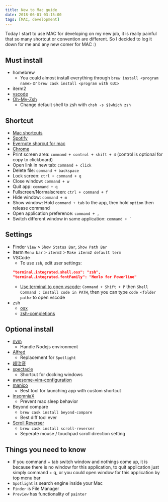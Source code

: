```yaml
---
title: New to Mac guide
date: 2018-06-01 03:15:00
tags: [MAC, development]
---
```


Today I start to use MAC for developing on my new job, it is really painful that so many shortcut or convention are different.
So I decided to log it down for me and any new comer for MAC :)

## Must install

* homebrew
    * You could almost install everything through `brew install <program name>` or `brew cask install <program with GUI>`
* iterm2
* [vscode](https://code.visualstudio.com/Download)
* [Oh-My-Zsh](https://github.com/robbyrussell/oh-my-zsh)
    * Change default shell to zsh with `chsh -s $(which zsh`

## Shortcut

* [Mac shortcuts](https://support.apple.com/en-us/ht201236)
* [Spotify](https://support.spotify.com/us/using_spotify/system_settings/keyboard-shortcuts/)
* [Evernote shorcut for mac](https://help.evernote.com/hc/en-us/articles/208313358-Keyboard-shortcuts-in-Evernote-for-Mac)
* [Chrome](https://support.google.com/chrome/answer/157179?hl=zh-Hant)
* Print screen area: `command + control + shift + 4` (control is optional for copy to clickboard)
* Open link in new tab: `command + click`
* Delete file: `command + backspace`
* Lock screen: `ctrl + command + q`
* Close window: `command + w`
* Quit app: `command + q`
* Fullscreen/Normalscreen: `ctrl + command + f`
* Hide window: `command + m`
* Show window: Hold `command + tab` to the app, then hold `option` then release command
* Open application preference: `command + ,`
* Switch different window in same application: `` command + ` ``

## Settings

* Finder
    `View` > `Show Status Bar`, `Show Path Bar`
* Iterm
    `Menu bar` > `iterm2` > `Make iIerm2 default term`
* VSCode
    * To use `zsh`, edit user settings:
    ```json
    "terminal.integrated.shell.osx": "zsh",
    "terminal.integrated.fontFamily": "Menlo for Powerline"
    ```
    * [Use terminal to open vscode](https://stackoverflow.com/questions/30065227/run-open-vscode-from-mac-terminal):
    `Command + Shift + P` then `Shell Command : Install code in PATH`, then you can type `code <folder path>` to open vscode
* zsh
    * [osx](https://github.com/robbyrussell/oh-my-zsh/tree/master/plugins/osx)
    * [zsh-completions](https://github.com/zsh-users/zsh-completions)

## Optional install

* [nvm](https://github.com/creationix/nvm)
   * Handle Nodejs environment
* [Alfred](https://www.alfredapp.com/)
   * Replacement for `Spotlight`
* [超注音](https://applealmond.com/posts/27387)
* [spectacle](https://www.spectacleapp.com/)
   * Shortcut for docking windows
* [awesome-vim-configuration](https://github.com/amix/vimrc)
* [manico](https://itunes.apple.com/cn/app/manico/id724472954?mt=12)
   * Best tool for launching app with custom shortcut
* [insomniaX](http://semaja2.net/ye-ol-projects/insomniaxinfo/)
   * Prevent mac sleep behavior
* Beyond compare 
   * `brew cask install beyond-compare`
   * Best diff tool ever
* [Scroll Reverser](http://pilotmoon.com/scrollreverser/) 
   * `brew cask install scroll-reverser`
   * Seperate mouse / touchpad scroll direction setting

## Things you need to know

* If you command + tab switch window and nothings come up, it is because there is no window for this application, to quit application just simply command + q, or you could open window for this application by top menu bar
* `Spotlight` is search engine inside your Mac
* `Finder` is File Manager
* `Preview` has functionality of `painter`
